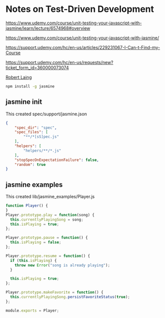 <h1>Notes on Test-Driven Development</h1>

https://www.udemy.com/course/unit-testing-your-javascript-with-jasmine/learn/lecture/6574968#overview


https://www.udemy.com/course/unit-testing-your-javascript-with-jasmine/

https://support.udemy.com/hc/en-us/articles/229231067-I-Can-t-Find-my-Course

https://support.udemy.com/hc/en-us/requests/new?ticket_form_id=360000073074

<p><a href="https://twitter.com/RobertLaing6">Robert Laing</a></p>

```bash
npm install -g jasmine
```

<h2>jasmine init</h2>

This created spec/support/jasmine.json

```json
{
    "spec_dir": "spec",
    "spec_files": [
        "**/*[sS]pec.js"
    ],
    "helpers": [
        "helpers/**/*.js"
    ],
    "stopSpecOnExpectationFailure": false,
    "random": true
}
```

<h2>jasmine examples</h2>

This created lib/jasmine_examples/Player.js

```javascript
function Player() {
}
Player.prototype.play = function(song) {
  this.currentlyPlayingSong = song;
  this.isPlaying = true;
};

Player.prototype.pause = function() {
  this.isPlaying = false;
};

Player.prototype.resume = function() {
  if (this.isPlaying) {
    throw new Error("song is already playing");
  }

  this.isPlaying = true;
};

Player.prototype.makeFavorite = function() {
  this.currentlyPlayingSong.persistFavoriteStatus(true);
};

module.exports = Player;
```
